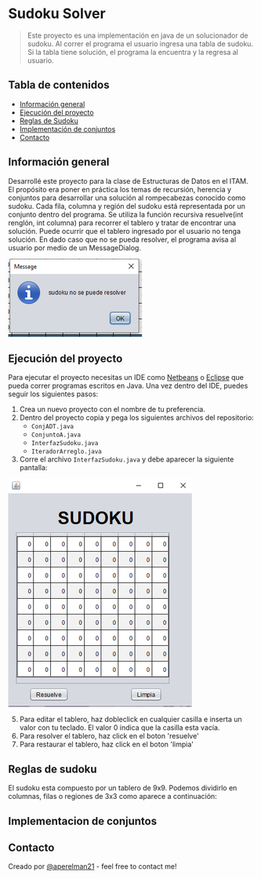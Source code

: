 # Sudoku Solver
> Este proyecto es una implementación en java de un solucionador de sudoku. Al correr el programa el usuario ingresa una tabla de sudoku. Si la tabla tiene solución, el programa la encuentra y la regresa al usuario. 

## Tabla de contenidos
* [Información general](#información-general)
* [Ejecución del proyecto](#ejecución-del-proyecto)
* [Reglas de Sudoku](#reglas-de-sudoku)
* [Implementación de conjuntos](#implementación-de-conjuntos)
* [Contacto](#contacto)

## Información general
Desarrollé este proyecto para la clase de Estructuras de Datos en el ITAM. El propósito era poner en práctica los temas de recursión, herencia y conjuntos para desarrollar una solución al rompecabezas conocido como sudoku. Cada fila, columna y región del sudoku está representada por un conjunto dentro del programa. Se utiliza la función recursiva resuelve(int renglón, int columna) para recorrer el tablero y tratar de encontrar una solución. Puede ocurrir que el tablero ingresado por el usuario no tenga solución. En dado caso que no se pueda resolver, el programa avisa al usuario por medio de un MessageDialog. 

![MessageDialog](./imagenes/MessageDialog.PNG)

## Ejecución del proyecto
Para ejecutar el proyecto necesitas un IDE como [Netbeans](https://netbeans.org/) o [Eclipse](https://www.eclipse.org/) que pueda correr programas escritos en Java.  Una vez dentro del IDE, puedes seguir los siguientes pasos:
1. Crea un nuevo proyecto con el nombre de tu preferencia.
2. Dentro del proyecto copia y pega los siguientes archivos del repositorio:
    * `ConjADT.java`
    * `ConjuntoA.java`
    * `InterfazSudoku.java`
    * `IteradorArreglo.java`
3. Corre el archivo `InterfazSudoku.java` y debe aparecer la siguiente pantalla:

![SudokuVista](./imagenes/sudokuVista.PNG)

5. Para editar el tablero, haz dobleclick en cualquier casilla e inserta un valor con tu teclado. El valor 0 indica que la casilla esta vacía.
6. Para resolver el tablero, haz click en el boton 'resuelve' 
7. Para restaurar el tablero, haz click en el boton 'limpia'


## Reglas de sudoku
El sudoku esta compuesto por un tablero de 9x9. Podemos dividirlo en columnas, filas o regiones de 3x3 como aparece a continuación:



## Implementacion de conjuntos

## Contacto
Creado por [@aperelman21](https://www.flynerd.pl/) - feel free to contact me!
